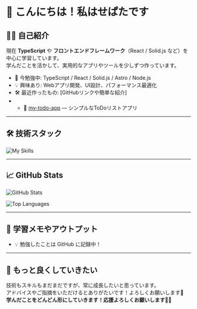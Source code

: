# 👋 こんにちは！私はせぱたです

## 🧑‍💻 自己紹介

現在 **TypeScript** や **フロントエンドフレームワーク**（React / Solid.js など）を中心に学習しています。  
学んだことを活かして、実用的なアプリやツールを少しずつ作っています。

- 🌱 今勉強中: TypeScript / React / Solid.js / Astro / Node.js
- 💡 興味あり: Webアプリ開発、UI設計、パフォーマンス最適化
- 🛠 最近作ったもの: [GitHubリンクや簡単な紹介]
- - 🔗 [my-todo-app](https://github.com/riririops/todo-application.git) — シンプルなToDoリストアプリ


---

## 🛠 技術スタック

![My Skills](https://skillicons.dev/icons?i=ts,js,react,solid,nodejs,vite,github)

---

## 📈 GitHub Stats

![GitHub Stats](https://github-readme-stats.vercel.app/api?username=riririops&show_icons=true&theme=tokyonight)

![Top Languages](https://github-readme-stats.vercel.app/api/top-langs/?username=riririops&layout=compact&theme=tokyonight)

---

## 📝 学習メモやアウトプット

- 💡 勉強したことは GitHub に記録中！

---

## 🚀 もっと良くしていきたい

技術もスキルもまだまだですが、常に成長したいと思っています。  
アドバイスやご指摘をいただけるとありがたいです！よろしくお願いします🙏  
**学んだことをどんどん形にしていきます！応援よろしくお願いします🙇‍♂️**  

